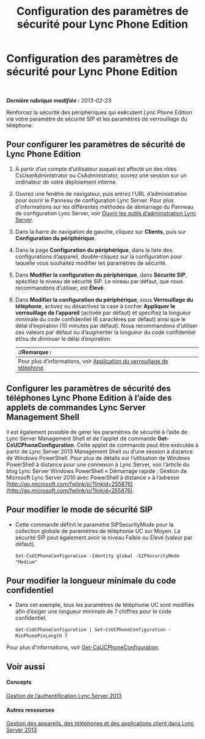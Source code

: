 ﻿---
title: Configuration des paramètres de sécurité pour Lync Phone Edition
TOCTitle: Configuration des paramètres de sécurité pour Lync Phone Edition
ms:assetid: 6e7cec17-8a79-4428-9300-8821256c46cf
ms:mtpsurl: https://technet.microsoft.com/fr-fr/library/Gg521014(v=OCS.15)
ms:contentKeyID: 49297577
ms.date: 05/20/2016
mtps_version: v=OCS.15
ms.translationtype: HT
---

# Configuration des paramètres de sécurité pour Lync Phone Edition

 

_**Dernière rubrique modifiée :** 2013-02-23_

Renforcez la sécurité des périphériques qui exécutent Lync Phone Edition via votre paramètre de sécurité SIP et les paramètres de verrouillage du téléphone.

## Pour configurer les paramètres de sécurité de Lync Phone Edition

1.  À partir d’un compte d’utilisateur auquel est affecté un des rôles CsUserAdministrator ou CsAdministrator, ouvrez une session sur un ordinateur de votre déploiement interne.

2.  Ouvrez une fenêtre de navigateur, puis entrez l’URL d’administration pour ouvrir le Panneau de configuration Lync Server. Pour plus d’informations sur les différentes méthodes de démarrage du Panneau de configuration Lync Server, voir [Ouvrir les outils d’administration Lync Server](lync-server-2013-open-lync-server-administrative-tools.md).

3.  Dans la barre de navigation de gauche, cliquez sur **Clients**, puis sur **Configuration du périphérique**.

4.  Dans la page **Configuration du périphérique**, dans la liste des configurations d’appareil, double-cliquez sur la configuration pour laquelle vous souhaitez modifier les paramètres de sécurité.

5.  Dans **Modifier la configuration du périphérique**, dans **Sécurité SIP**, spécifiez le niveau de sécurité SIP. Le niveau par défaut, que nous recommandons d’utiliser, est **Élevé**.

6.  Dans **Modifier la configuration du périphérique**, sous **Verrouillage du téléphone**, activez ou désactivez la case à cocher **Appliquer le verrouillage de l’appareil** (activée par défaut) et spécifiez la longueur minimale du code confidentiel (6 caractères par défaut) ainsi que le délai d’expiration (10 minutes par défaut). Nous recommandons d’utiliser ces valeurs par défaut ou d’augmenter la longueur du code confidentiel et/ou de diminuer le délai d’expiration.
    
    <table>
    <thead>
    <tr class="header">
    <th><img src="images/Gg398920.note(OCS.15).gif" title="note" alt="note" />Remarque :</th>
    </tr>
    </thead>
    <tbody>
    <tr class="odd">
    <td>Pour plus d’informations, voir <a href="lync-server-2013-enforce-phone-locking.md">Application du verrouillage de téléphone</a>.</td>
    </tr>
    </tbody>
    </table>


## Configurer les paramètres de sécurité des téléphones Lync Phone Edition à l’aide des applets de commandes Lync Server Management Shell

Il est également possible de gérer les paramètres de sécurité à l’aide de Lync Server Management Shell et de l’applet de commande **Get-CsUCPhoneConfiguration**. Cette applet de commande peut être exécutée à partir de Lync Server 2013 Management Shell ou d’une session à distance de Windows PowerShell. Pour plus de détails sur l’utilisation de Windows PowerShell à distance pour une connexion à Lync Server, voir l’article du blog Lync Server Windows PowerShell « Démarrage rapide : Gestion de Microsoft Lync Server 2010 avec PowerShell à distance » à l’adresse [http://go.microsoft.com/fwlink/p/?linkId=255876](http://go.microsoft.com/fwlink/p/?linkid=255876).

## Pour modifier le mode de sécurité SIP

  - Cette commande définit le paramètre SIPSecurityMode pour la collection globale de paramètres de téléphonie UC sur Moyen. La sécurité SIP peut également avoir le niveau Faible ou Élevé (valeur par défaut).
    
        Set-CsUCPhoneConfiguration -Identity global -SIPSecurityMode "Medium"

## Pour modifier la longueur minimale du code confidentiel

  - Dans cet exemple, tous les paramètres de téléphonie UC sont modifiés afin d’exiger une longueur minimale de 7 chiffres pour le code confidentiel.
    
        Get-CsUCPhoneConfiguration | Set-CsUCPhoneConfiguration -MinPhonePinLength 7

Pour plus d’informations, voir [Get-CsUCPhoneConfiguration](get-csucphoneconfiguration.md).

## Voir aussi

#### Concepts

[Gestion de l’authentification Lync Server 2013](lync-server-2013-managing-lync-server-authentication.md)  

#### Autres ressources

[Gestion des appareils, des téléphones et des applications client dans Lync Server 2013](lync-server-2013-managing-devices-phones-and-client-applications.md)

